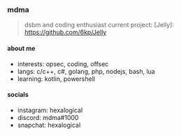 ### mdma

> dsbm and coding enthusiast
> current project:
[Jelly]: https://github.com/6kp/Jelly

#### about me
- interests: opsec, coding, offsec
- langs: c/c++, c#, golang, php, nodejs, bash, lua
- learning: kotlin, powershell

#### socials
- instagram: hexalogical
- discord: mdma#1000
- snapchat: hexalogical

